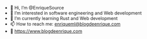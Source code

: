 - 👋 Hi, I’m @EnriqueSource
- 👀 I’m interested in software engineering and Web development
- 🌱 I’m currently learning Rust and Web development
- 📫 How to reach me: enriqueml@blogdeenrique.com
- 📒 https://www.blogdeenrique.com

<!---
EnriqueSource/EnriqueSource is a ✨ special ✨ repository because its `README.md` (this file) appears on your GitHub profile.
You can click the Preview link to take a look at your changes.
--->
